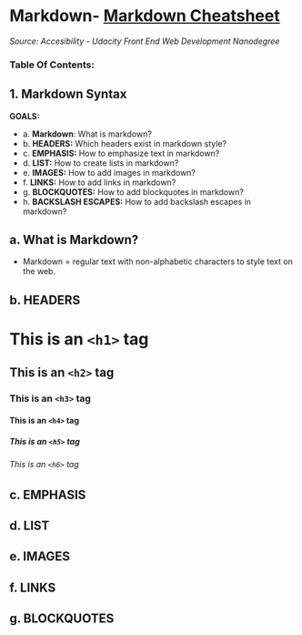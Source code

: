 # Markdown- [Markdown Cheatsheet](#1-markdown-syntax)
_Source: Accesibility - Udacity Front End Web Development Nanodegree_

### Table Of Contents:
## 1. Markdown Syntax
__GOALS:__
- a. __Markdown__: What is markdown?
- b. __HEADERS:__ Which headers exist in markdown style?
- c. __EMPHASIS:__ How to emphasize text in markdown?
- d. __LIST:__ How to create lists in markdown?
- e. __IMAGES:__ How to add images in markdown?
- f. __LINKS:__ How to add links in markdown?
- g. __BLOCKQUOTES:__ How to add blockquotes in markdown?
- h. __BACKSLASH ESCAPES:__ How to add backslash escapes in markdown?

 ## a. What is Markdown?
- Markdown =  regular text with non-alphabetic characters to style text on the web.

## b. HEADERS
#      This is an `<h1>` tag
##     This is an `<h2>` tag
###    This is an `<h3>` tag
####   This is an `<h4>` tag
#####  This is an `<h5>` tag
###### This is an `<h6>` tag

## c. EMPHASIS
## d. LIST
## e. IMAGES
## f. LINKS
## g. BLOCKQUOTES


